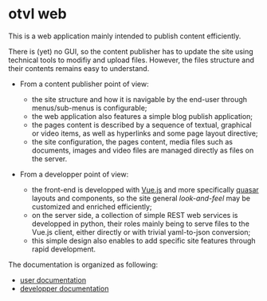 # otvl web

This is a web application mainly intended to publish content efficiently.

There is (yet) no GUI, so the content publisher has to update the site
using technical tools to modifiy and upload files.
However, the files structure and their contents remains easy to understand.

- From a content publisher point of view:
  - the site structure and how it is navigable by the end-user through menus/sub-menus
    is configurable;
  - the web application also features a simple blog publish application;
  - the pages content is described by a sequence of textual, graphical or video items, as well
    as hyperlinks and some page layout directive;
  - the site configuration, the pages content,
    media files such as documents, images and video files
    are managed directly as files on the server.

- From a developper point of view:
  - the front-end is developped with
  [Vue.js](https://vuejs.org/)
  and more specifically
  [quasar](https://quasar.dev/)
  layouts and components,
  so the site general _look-and-feel_ may be customized and enriched efficiently;
  - on the server side, a collection of simple REST web services is developped in python,
    their roles mainly being to serve files to the Vue.js client, either directly or
    with trivial yaml-to-json conversion;
  - this simple design also enables to add specific site features through rapid development.

The documentation is organized as following:

- [user documentation](doc/user.md)
- [developper documentation](doc/developper.md)
